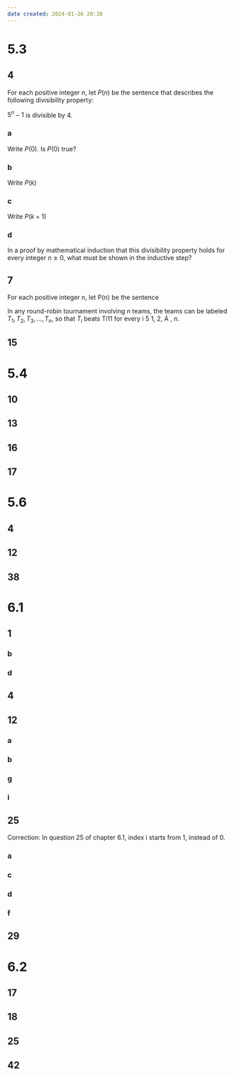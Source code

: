 ```yaml
---
date created: 2024-01-26 20:30
---
```


# 5.3

## 4

For each positive integer $n$, let $P(n)$ be the sentence that describes the following divisibility property:

$5^n-1$ is divisible by $4$.

### a

Write $P(0)$. Is $P(0)$ true?

### b

Write $P(k)$

### c

Write $P(k+1)$

### d

In a proof by mathematical induction that this divisibility property holds for every integer $n\ge0$, what must be shown in the inductive step?

## 7

For each positive integer n, let P(n) be the sentence

In any round-robin tournament involving $n$ teams, the teams can be labeled $T_1,T_2,T_3,...,T_n$, so that $T_i$ beats Ti11 for every i 5 1, 2, Á , n.

## 15

# 5.4

## 10

## 13

## 16

## 17

# 5.6

## 4

## 12

## 38

# 6.1

## 1

### b

### d

## 4

## 12

### a

### b

### g

### i

## 25

Correction: In question 25 of chapter 6.1, index i starts from 1, instead of 0.

### a

### c

### d

### f

## 29

# 6.2

## 17

## 18

## 25

## 42
